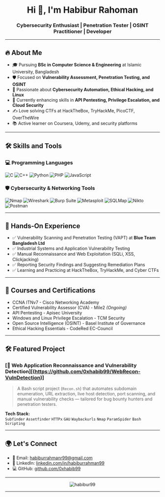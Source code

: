 <h1 align="center">Hi 👋, I'm Habibur Rahoman</h1>
<h3 align="center">Cybersecurity Enthusiast | Penetration Tester | OSINT Practitioner | Developer</h3>

---

## 🔥 About Me

- 🎓 Pursuing **BSc in Computer Science & Engineering** at Islamic University, Bangladesh  
- 🛡️ Focused on **Vulnerability Assessment, Penetration Testing, and OSINT**  
- 🤖 Passionate about **Cybersecurity Automation, Ethical Hacking, and Linux**  
- 🌱 Currently enhancing skills in **API Pentesting, Privilege Escalation, and Cloud Security**  
- ✍️ Love solving CTFs at HackTheBox, TryHackMe, PicoCTF, OverTheWire  
- 📚 Active learner on Coursera, Udemy, and security platforms

---

## 🛠️ Skills and Tools

### 💻 Programming Languages
![C](https://img.shields.io/badge/C-00599C?style=flat&logo=c&logoColor=white)
![C++](https://img.shields.io/badge/C++-00599C?style=flat&logo=cplusplus&logoColor=white)
![Python](https://img.shields.io/badge/Python-3776AB?style=flat&logo=python&logoColor=white)
![PHP](https://img.shields.io/badge/PHP-777BB4?style=flat&logo=php&logoColor=white)
![JavaScript](https://img.shields.io/badge/JavaScript-F7DF1E?style=flat&logo=javascript&logoColor=black)

### 🛡️ Cybersecurity & Networking Tools
![Nmap](https://img.shields.io/badge/Nmap-00457C?style=flat&logo=gnometerminal&logoColor=white)
![Wireshark](https://img.shields.io/badge/Wireshark-1679A7?style=flat&logo=wireshark&logoColor=white)
![Burp Suite](https://img.shields.io/badge/BurpSuite-FF6600?style=flat&logo=burpsuite&logoColor=white)
![Metasploit](https://img.shields.io/badge/Metasploit-0081C9?style=flat&logo=metasploit&logoColor=white)
![SQLMap](https://img.shields.io/badge/SQLMap-800000?style=flat&logo=datagrip&logoColor=white)
![Nikto](https://img.shields.io/badge/Nikto-0078D7?style=flat&logo=security&logoColor=white)
![Postman](https://img.shields.io/badge/Postman-FF6C37?style=flat&logo=postman&logoColor=white)

---

## 🎯 Hands-On Experience

- ✅ Vulnerability Scanning and Penetration Testing (VAPT) at **Blue Team Bangladesh Ltd**  
- ✅ Industrial Systems and Application Vulnerability Testing  
- ✅ Manual Reconnaissance and Web Exploitation (SQLi, XSS, Clickjacking)  
- ✅ Reporting Security Findings and Suggesting Remediation Plans  
- ✅ Learning and Practicing at HackTheBox, TryHackMe, and Cyber CTFs

---

## 📜 Courses and Certifications

- CCNA ITNv7 - Cisco Networking Academy
- Certified Vulnerability Assessor (CVA) - Mile2 *(Ongoing)*
- API Pentesting - Apisec University
- Windows and Linux Privilege Escalation - TCM Security
- Open Source Intelligence (OSINT) - Basel Institute of Governance
- Ethical Hacking Essentials - CodeRed EC-Council

---

## 🛠️ Featured Project

### [🔗 Web Application Reconnaissance and Vulnerability Detection][(https://github.com/0xhabib99/WebRecon-VulnDetection)]

> A Bash script project (`Recon.sh`) that automates subdomain enumeration, URL extraction, live host detection, port scanning, and manual vulnerability checks — tailored for bug bounty hunters and penetration testers.

**Tech Stack:**  
`Subfinder` `Assetfinder` `HTTPx` `GAU` `Waybackurls` `Nmap` `ParamSpider` `Bash Scripting`

---

## 🌍 Let's Connect

- 📧 Email: [habiburrahmanr99@gmail.com](mailto:habiburrahmanr99@gmail.com)
- 💼 LinkedIn: [linkedin.com/in/habiburrahman99](https://linkedin.com/in/habiburrahman99)
- 💻 GitHub: [github.com/0xhabib99](https://github.com/0xhabib99)

---

<p align="center">
  <img src="https://komarev.com/ghpvc/?username=0xhabib99&label=Profile%20views&color=0e75b6&style=flat" alt="habibur99" />
</p>

---

